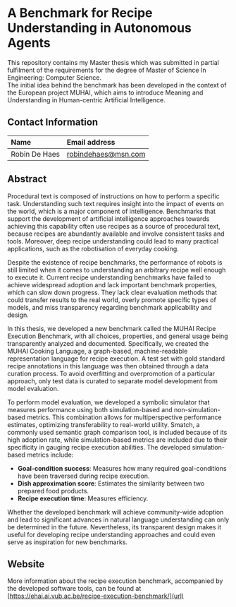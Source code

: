 # A Benchmark for Recipe Understanding in Autonomous Agents

This repository contains my Master thesis which was submitted in partial fulfilment of the requirements for the degree of Master of Science In Engineering: Computer Science.  
The initial idea behind the benchmark has been developed in the context of the European project MUHAI, which aims to introduce Meaning and Understanding in Human-centric Artificial Intelligence.

## Contact Information

| Name                      | Email address                                                       |
| :---                      | :---                                                                |
| Robin De Haes             | [robindehaes@msn.com](mailto:robindehaes@msn.com)                   |

## Abstract

Procedural text is composed of instructions on how to perform a specific task. Understanding such text requires insight into the impact of events on the world, which is a major component of intelligence. Benchmarks that support the development of artificial intelligence approaches towards achieving this capability often use recipes as a source of procedural text, because recipes are abundantly available and involve consistent tasks and tools. Moreover, deep recipe understanding could lead to many practical applications, such as the robotisation of everyday cooking.

Despite the existence of recipe benchmarks, the performance of robots is still limited when it comes to understanding an arbitrary recipe well enough to execute it. Current recipe understanding benchmarks have failed to achieve widespread adoption and lack important benchmark properties, which can slow down progress. They lack clear evaluation methods that could transfer results to the real world, overly promote specific types of models, and miss transparency regarding benchmark applicability and design.

In this thesis, we developed a new benchmark called the MUHAI Recipe Execution Benchmark, with all choices, properties, and general usage being transparently analyzed and documented. Specifically, we created the MUHAI Cooking Language, a graph-based, machine-readable representation language for recipe execution. A test set with gold standard recipe annotations in this language was then obtained through a data curation process. To avoid overfitting and overpromotion of a particular approach, only test data is curated to separate model development from model evaluation.

To perform model evaluation, we developed a symbolic simulator that measures performance using both simulation-based and non-simulation-based metrics. This combination allows for multiperspective performance estimates, optimizing transferability to real-world utility. Smatch, a commonly used semantic graph comparison tool, is included because of its high adoption rate, while simulation-based metrics are included due to their specificity in gauging recipe execution abilities. The developed simulation-based metrics include:

- **Goal-condition success**: Measures how many required goal-conditions have been traversed during recipe execution.
- **Dish approximation score**: Estimates the similarity between two prepared food products.
- **Recipe execution time**: Measures efficiency.

Whether the developed benchmark will achieve community-wide adoption and lead to significant advances in natural language understanding can only be determined in the future. Nevertheless, its transparent design makes it useful for developing recipe understanding approaches and could even serve as inspiration for new benchmarks.

## Website

More information about the recipe execution benchmark, accompanied by the developed software tools, can be found at [https://ehai.ai.vub.ac.be/recipe-execution-benchmark/](url)
